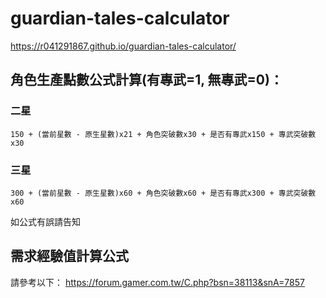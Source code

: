 # guardian-tales-calculator

https://r041291867.github.io/guardian-tales-calculator/

## 角色生產點數公式計算(有專武=1, 無專武=0)：

### 二星
```
150 + (當前星數 - 原生星數)x21 + 角色突破數x30 + 是否有專武x150 + 專武突破數x30
```

### 三星
```
300 + (當前星數 - 原生星數)x60 + 角色突破數x60 + 是否有專武x300 + 專武突破數x60
```

如公式有誤請告知

## 需求經驗值計算公式

請參考以下：
https://forum.gamer.com.tw/C.php?bsn=38113&snA=7857